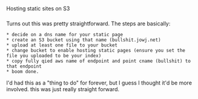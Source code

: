 #
Hosting static sites on S3

###
Turns out this was pretty straightforward. The steps are basically:

    * decide on a dns name for your static page
    * create an S3 bucket using that name (bullshit.jowj.net) 
    * upload at least one file to your bucket
    * change bucket to enable hosting static pages (ensure you set the file you uploaded to be your index)
    * copy fully qied aws name of endpoint and point cname (bullshit) to that endpoint
    * boom done. 

I'd had this as a "thing to do" for forever, but I guess I thought it'd be more involved. this was just really straight forward.


